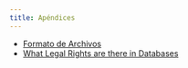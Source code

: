 ```yaml
---
title: Apéndices
---
```


-   [Formato de Archivos](file-formats.html)
-   [What Legal Rights are there in Databases](what-legal-ip-rights-are-there-in-databases.html)